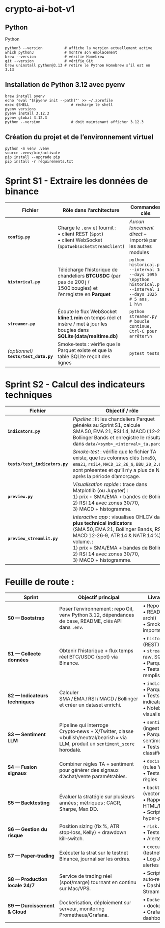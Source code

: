# crypto-ai-bot-v1

## Python

Python
```
python3 --version          # affiche la version actuellement active
which python3              # montre son emplacement
brew --version             # vérifie Homebrew
git --version              # vérifie Git
brew uninstall python@3.13 # retire le Python Homebrew s’il est en 3.13
```

## Installation de Python 3.12 avec pyenv

```
brew install pyenv
echo 'eval "$(pyenv init --path)"' >> ~/.zprofile
exec $SHELL                   # recharge le shell
pyenv versions
pyenv install 3.12.3
pyenv global 3.12.3
python --version              # doit maintenant afficher 3.12.3
```

## Création du projet et de l’environnement virtuel

```
python -m venv .venv
source .venv/bin/activate
pip install --upgrade pip
pip install -r requirements.txt
```

# Sprint S1 - Extraire les données de binance
| Fichier | Rôle dans l’architecture | Commandes clés |
|---------|--------------------------|----------------|
| **`config.py`** | Charge le `.env` et fournit :<br>• client REST (`Spot`)<br>• client WebSocket (`SpotWebsocketStreamClient`) | *Aucun lancement direct* – importé par les autres modules |
| **`historical.py`** | Télécharge l’historique de chandeliers **BTCUSDC** (par pas de 200 j / 1500 bougies) et l’enregistre en **Parquet** | ```python historical.py --interval 1m --days 1095  \npython historical.py --interval 1h --days 1825       # 5 ans, 1 h\n``` |
| **`streamer.py`** | Écoute le flux WebSocket **kline 1 min** en temps réel et insère / met à jour les bougies dans **SQLite (data/realtime.db)** | ```python streamer.py          # boucle continue, Ctrl‑C pour arrêter\n``` |
| *(optionnel)* **`tests/test_data.py`** | Smoke‑tests : vérifie que le Parquet existe et que la table SQLite reçoit des lignes | ```pytest tests/``` |

# Sprint S2 - Calcul des indicateurs techniques
| Fichier | Objectif / rôle | Commande principale |
|---------|-----------------|---------------------|
| **`indicators.py`** | *Pipeline* : lit les chandeliers Parquet générés au Sprint S1, calcule SMA 50, EMA 21, RSI 14, MACD (12‑26‑9), Bollinger Bands et enregistre le résultat dans `data/<symb>_<interval>_ta.parquet`. | `python S2/indicators.py --interval 1h`<br>(adapter `--interval` : `15m`, `1h`, etc.) |
| **`tests/test_indicators.py`** | *Smoke‑test* : vérifie que le fichier TA existe, que les colonnes clés (`sma50`, `ema21`, `rsi14`, `MACD_12_26_9`, `BBU_20_2.0`) sont présentes et qu’il n’y a plus de NaN après la période d’amorçage. | `pytest tests/test_indicators.py` |
| **`preview.py`** | *Visualisation rapide* : trace dans Matplotlib (ou Jupyter) :<br>1) prix + SMA/EMA + bandes de Bollinger,<br>2) RSI 14 avec zones 30/70,<br>3) MACD + histogramme. | `python preview.py --interval 1m --rows 1000` |
| **`preview_streamlit.py `** | *Interactive app* : visualises OHLCV data **plus technical indicators** (SMA 50, EMA 21, Bollinger Bands, RSI 14, MACD 12‑26‑9, ATR 14 & NATR 14 %) and volume. :<br>1) prix + SMA/EMA + bandes de Bollinger,<br>2) RSI 14 avec zones 30/70,<br>3) MACD + histogramme. | `streamlit run spreview_streamlit.py -- --symbol btc_usdc --interval ` |


# Feuille de route : 
| Sprint | Objectif principal | Livrables clés |
|--------|-------------------|----------------|
| **S0 — Bootstrap** | Poser l’environnement : repo Git, venv Python 3.12, dépendances de base, README, clés API dans `.env`. | • Repo initial<br>• README (+ archi)<br>• Smoke‑test imports |
| **S1 — Collecte données** | Obtenir l’historique + flux temps réel BTC/USDC (spot) via Binance. | • `historical.py` (REST)<br>• `streamer.py` (WS raw, SQLite)<br>• Parquets & DB<br>• Tests de remplissage |
| **S2 — Indicateurs techniques** | Calculer SMA / EMA / RSI / MACD / Bollinger et créer un dataset enrichi. | • `indicators.py`<br>• Parquet *_ta*<br>• Tests indicateurs<br>• Notebooks de visualisation |
| **S3 — Sentiment LLM** | Pipeline qui interroge Crypto‑news + X/Twitter, classe « bullish/neutral/bearish » via LLM, produit un `sentiment_score` horodaté. | • `sentiment.py` (ingest + LLM)<br>• Parquet sentiment<br>• Tests classification |
| **S4 — Fusion signaux** | Combiner règles TA + sentiment pour générer des signaux d’achat/vente paramétrables. | • `decision.py` (rules YAML)<br>• Tests unitaires règles |
| **S5 — Backtesting** | Évaluer la stratégie sur plusieurs années ; métriques : CAGR, Sharpe, Max DD. | • `backtest.py` (vectorbt)<br>• Rapport HTML/Notebook<br>• Script Optuna hyper‑param |
| **S6 — Gestion du risque** | Position sizing (fix %, ATR stop‑loss, Kelly) + drawdown kill‑switch. | • `risk.py`<br>• Tests de stress<br>• Alertes webhook |
| **S7 — Paper‑trading** | Exécuter la strat sur le testnet Binance, journaliser les ordres. | • `executor.py` (testnet)<br>• Log JSON + alertes |
| **S8 — Production locale 24/7** | Service de trading réel (spot/marge) tournant en continu sur Mac/VPS. | • Script daemon + auto‑restart<br>• Dashboard Streamlit |
| **S9 — Durcissement & Cloud** | Dockerisation, déploiement sur serveur, monitoring Prometheus/Grafana. | • `Dockerfile` + docker‑compose<br>• Grafana dashboards |